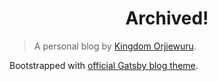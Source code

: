 <h1 align="center">
  Archived!
</h1>

> A personal blog by [Kingdom Orjiewuru](https://twitter.com/kingisaac95).

Bootstrapped with [official Gatsby blog theme](https://www.npmjs.com/package/gatsby-theme-blog).

